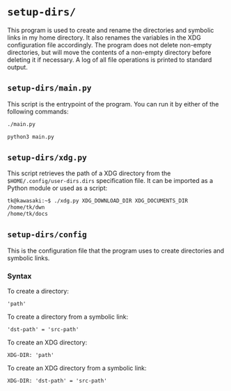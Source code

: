 # `setup-dirs/`

This program is used to create and rename the directories and symbolic links in my home directory. It also renames the variables in the XDG configuration file accordingly. The program does not delete non-empty directories, but will move the contents of a non-empty directory before deleting it if necessary. A log of all file operations is printed to standard output.

## `setup-dirs/main.py`

This script is the entrypoint of the program. You can run it by either of the following commands:

```bash
./main.py
```

```bash
python3 main.py
```

## `setup-dirs/xdg.py`

This script retrieves the path of a XDG directory from the `$HOME/.config/user-dirs.dirs` specification file. It can be imported as a Python module or used as a script:

```sh
tk@kawasaki:~$ ./xdg.py XDG_DOWNLOAD_DIR XDG_DOCUMENTS_DIR
/home/tk/dwn
/home/tk/docs
```

## `setup-dirs/config`

This is the configuration file that the program uses to create directories and symbolic links.

### Syntax

To create a directory:
```
'path'
```

To create a directory from a symbolic link:
```
'dst-path' = 'src-path'
```

To create an XDG directory:
```
XDG-DIR: 'path'
```

To create an XDG directory from a symbolic link:
```
XDG-DIR: 'dst-path' = 'src-path'
```
